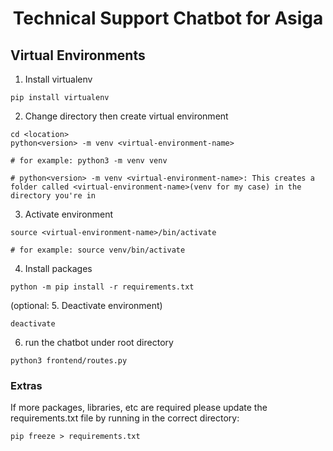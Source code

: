 <h1 align="center">Technical Support Chatbot for Asiga</h1>

## Virtual Environments

1. Install virtualenv
 ```
 pip install virtualenv
 ```

2. Change directory then create virtual environment
```
cd <location>
python<version> -m venv <virtual-environment-name>

# for example: python3 -m venv venv

# python<version> -m venv <virtual-environment-name>: This creates a folder called <virtual-environment-name>(venv for my case) in the directory you're in
```

3. Activate environment
```
source <virtual-environment-name>/bin/activate

# for example: source venv/bin/activate
```

4. Install packages
```
python -m pip install -r requirements.txt
```

(optional: 5. Deactivate environment)
```
deactivate
```

6. run the chatbot under root directory
```
python3 frontend/routes.py
```

### Extras
If more packages, libraries, etc are required please update the requirements.txt file by running in the correct directory:
```
pip freeze > requirements.txt
```
